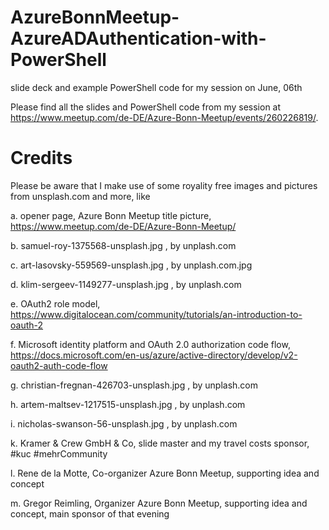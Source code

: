 # AzureBonnMeetup-AzureADAuthentication-with-PowerShell
slide deck and example PowerShell code for my session on June, 06th 

Please find all the slides and PowerShell code from my session at https://www.meetup.com/de-DE/Azure-Bonn-Meetup/events/260226819/. 

# Credits

Please be aware that I make use of some royality free images and pictures from unsplash.com and more, like 

a. opener page, Azure Bonn Meetup title picture, https://www.meetup.com/de-DE/Azure-Bonn-Meetup/

b. samuel-roy-1375568-unsplash.jpg , by unplash.com

c. art-lasovsky-559569-unsplash.jpg , by unplash.com.jpg 

d. klim-sergeev-1149277-unsplash.jpg , by unplash.com

e. OAuth2 role model, https://www.digitalocean.com/community/tutorials/an-introduction-to-oauth-2

f. Microsoft identity platform and OAuth 2.0 authorization code flow, https://docs.microsoft.com/en-us/azure/active-directory/develop/v2-oauth2-auth-code-flow

g. christian-fregnan-426703-unsplash.jpg , by unplash.com

h. artem-maltsev-1217515-unsplash.jpg , by unplash.com

i. nicholas-swanson-56-unsplash.jpg , by unplash.com

k. Kramer & Crew GmbH & Co, slide master and my travel costs sponsor, #kuc #mehrCommunity

l. Rene de la Motte, Co-organizer Azure Bonn Meetup, supporting idea and concept  

m. Gregor Reimling, Organizer Azure Bonn Meetup, supporting idea and concept, main sponsor of that evening  




